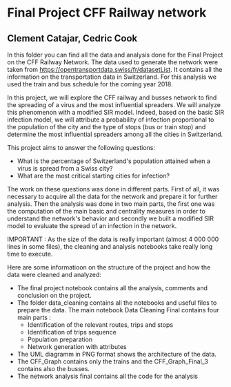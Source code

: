 # Final Project CFF Railway network
## Clement Catajar, Cedric Cook

In this folder you can find all the data and analysis done for the Final Project on the CFF Railway Network. The data used to generate the network were taken from https://opentransportdata.swiss/fr/datasetList. It contains all the information on the transportation data in Switzerland. For this analysis we used the train and bus schedule for the coming year 2018.

In this project, we will explore the CFF railway and busses network to find the spreading of a virus and the most influential spreaders. We will analyze this phenomenon with a modified SIR model. Indeed, based on the basic SIR infection model, we will attribute a probability of infection proportional to the population of the city and the type of stops (bus or train stop) and determine the most influential spreaders among all the cities in Switzerland.

This project aims to answer the following questions:

- What is the percentage of Switzerland's population attained when a virus is spread from a Swiss city?
- What are the most critical starting cities for infection?

The work on these questions was done in different parts. First of all, it was necessary to acquire all the data for the network and prepare it for further analysis. Then the analysis was done in two main parts, the first one was the computation of the main basic and centrality measures in order to understand the network's behavior and secondly we built a modified SIR model to evaluate the spread of an infection in the network.

IMPORTANT : As the size of the data is really important (almost 4 000 000 lines in some files), the cleaning and analysis notebooks take really long time to execute. 

Here are some informatioon on the structure of the project and how the data were cleaned and analyzed:
  - The final project notebook contains all the analysis, comments and conclusion on the project. 
  - The folder data_cleaning contains all the notebooks and useful files to prepare the data. The main notebook Data Cleaning Final contains four main parts : 
    - Identification of the relevant routes, trips and stops
    - Identification of trips sequence
    - Population preparation
    - Network generation with attributes
  - The UML diagramm in PNG format shows the architecture of the data.
  - The CFF_Graph contains only the trains and the CFF_Graph_Final_3 contains also the busses.
  - The network analysis final contains all the code for the analysis
